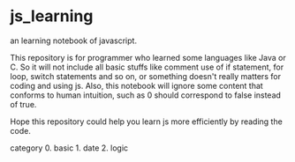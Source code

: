 # js_learning

an learning notebook of javascript.

This repository is for programmer who learned some languages like Java or C.
So it will not include all basic stuffs like comment use of if statement, for loop, switch statements and so on, or something doesn't really matters for coding and using js. Also, this notebook will ignore some content that conforms to human intuition, such as 0 should correspond to false instead of true.

Hope this repository could help you learn js more efficiently by reading the code.

category
    0. basic
    1. date
    2. logic
